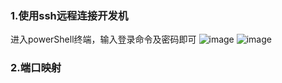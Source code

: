 ### 1.使用ssh远程连接开发机

进入powerShell终端，输入登录命令及密码即可
![image](https://github.com/user-attachments/assets/490657da-1557-4eed-82b8-d67f77caae3f)
![image](https://github.com/user-attachments/assets/4523b3c4-d4d2-48c3-a7af-9be784bd3e55)


### 2.端口映射
